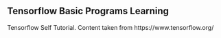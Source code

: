<h2>Tensorflow Basic Programs Learning</h2>
Tensorflow Self Tutorial.
Content taken from https://www.tensorflow.org/
